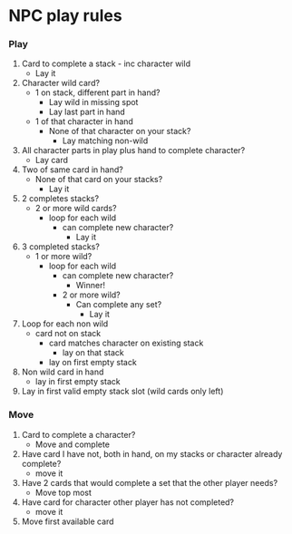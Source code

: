 # NPC play rules

### Play

1. Card to complete a stack - inc character wild
    * Lay it
1. Character wild card?
    * 1 on stack, different part in hand?
        * Lay wild in missing spot
        * Lay last part in hand
    * 1 of that character in hand
        * None of that character on your stack?
            * Lay matching non-wild
1. All character parts in play plus hand to complete character?
    * Lay card
1. Two of same card in hand?
    * None of that card on your stacks?
        * Lay it
1. 2 completes stacks?
    * 2 or more wild cards?
        * loop for each wild
            * can complete new character?
                * Lay it
1. 3 completed stacks?
    * 1 or more wild?
        * loop for each wild
            * can complete new character?
                * Winner! 
            * 2 or more wild?
                * Can complete any set?
                    * Lay it
1. Loop for each non wild
    * card not on stack
        * card matches character on existing stack
            * lay on that stack
        * lay on first empty stack
1. Non wild card in hand
    * lay in first empty stack
1. Lay in first valid empty stack slot (wild cards only left)

### Move

1. Card to complete a character?
    * Move and complete
1. Have card I have not, both in hand, on my stacks or character already complete?
    * move it
1. Have 2 cards that would complete a set that the other player needs?
    * Move top most
1. Have card for character other player has not completed?
    * move it
1. Move first available card